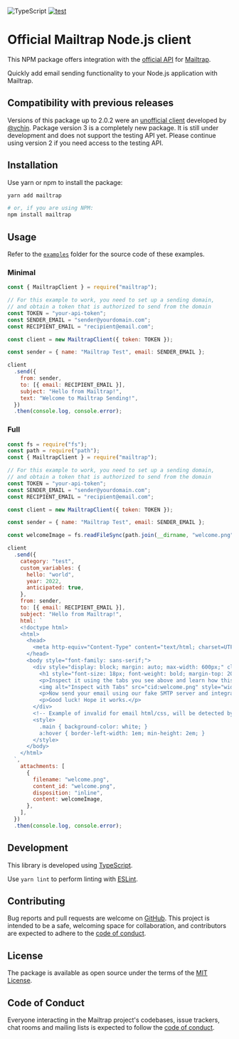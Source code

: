 ![TypeScript](https://badgen.net/badge/icon/TypeScript/?icon=typescript&label) [![test](https://github.com/railsware/mailtrap-nodejs/actions/workflows/test.yml/badge.svg)](https://github.com/railsware/mailtrap-nodejs/actions/workflows/test.yml)

# Official Mailtrap Node.js client

This NPM package offers integration with the [official API](https://api-docs.mailtrap.io/) for [Mailtrap](https://mailtrap.io).

Quickly add email sending functionality to your Node.js application with Mailtrap.

## Compatibility with previous releases

Versions of this package up to 2.0.2 were an [unofficial client](https://github.com/vchin/mailtrap-client) developed by [@vchin](https://github.com/vchin). Package version 3 is a completely new package. It is still under development and does not support the testing API yet. Please continue using version 2 if you need access to the testing API.

## Installation

Use yarn or npm to install the package:

```sh
yarn add mailtrap

# or, if you are using NPM:
npm install mailtrap
```

## Usage

Refer to the [`examples`](examples) folder for the source code of these examples.

### Minimal

```js
const { MailtrapClient } = require("mailtrap");

// For this example to work, you need to set up a sending domain,
// and obtain a token that is authorized to send from the domain
const TOKEN = "your-api-token";
const SENDER_EMAIL = "sender@yourdomain.com";
const RECIPIENT_EMAIL = "recipient@email.com";

const client = new MailtrapClient({ token: TOKEN });

const sender = { name: "Mailtrap Test", email: SENDER_EMAIL };

client
  .send({
    from: sender,
    to: [{ email: RECIPIENT_EMAIL }],
    subject: "Hello from Mailtrap!",
    text: "Welcome to Mailtrap Sending!",
  })
  .then(console.log, console.error);
```

### Full

```js
const fs = require("fs");
const path = require("path");
const { MailtrapClient } = require("mailtrap");

// For this example to work, you need to set up a sending domain,
// and obtain a token that is authorized to send from the domain
const TOKEN = "your-api-token";
const SENDER_EMAIL = "sender@yourdomain.com";
const RECIPIENT_EMAIL = "recipient@email.com";

const client = new MailtrapClient({ token: TOKEN });

const sender = { name: "Mailtrap Test", email: SENDER_EMAIL };

const welcomeImage = fs.readFileSync(path.join(__dirname, "welcome.png"));

client
  .send({
    category: "test",
    custom_variables: {
      hello: "world",
      year: 2022,
      anticipated: true,
    },
    from: sender,
    to: [{ email: RECIPIENT_EMAIL }],
    subject: "Hello from Mailtrap!",
    html: `
    <!doctype html>
    <html>
      <head>
        <meta http-equiv="Content-Type" content="text/html; charset=UTF-8">
      </head>
      <body style="font-family: sans-serif;">
        <div style="display: block; margin: auto; max-width: 600px;" class="main">
          <h1 style="font-size: 18px; font-weight: bold; margin-top: 20px">Congrats for sending test email with Mailtrap!</h1>
          <p>Inspect it using the tabs you see above and learn how this email can be improved.</p>
          <img alt="Inspect with Tabs" src="cid:welcome.png" style="width: 100%;">
          <p>Now send your email using our fake SMTP server and integration of your choice!</p>
          <p>Good luck! Hope it works.</p>
        </div>
        <!-- Example of invalid for email html/css, will be detected by Mailtrap: -->
        <style>
          .main { background-color: white; }
          a:hover { border-left-width: 1em; min-height: 2em; }
        </style>
      </body>
    </html>
  `,
    attachments: [
      {
        filename: "welcome.png",
        content_id: "welcome.png",
        disposition: "inline",
        content: welcomeImage,
      },
    ],
  })
  .then(console.log, console.error);
```

## Development

This library is developed using [TypeScript](https://www.typescriptlang.org).

Use `yarn lint` to perform linting with [ESLint](https://eslint.org).

## Contributing

Bug reports and pull requests are welcome on [GitHub](https://github.com/railsware/mailtrap-nodejs). This project is intended to be a safe, welcoming space for collaboration, and contributors are expected to adhere to the [code of conduct](CODE_OF_CONDUCT.md).

## License

The package is available as open source under the terms of the [MIT License](https://opensource.org/licenses/MIT).

## Code of Conduct

Everyone interacting in the Mailtrap project's codebases, issue trackers, chat rooms and mailing lists is expected to follow the [code of conduct](CODE_OF_CONDUCT.md).
